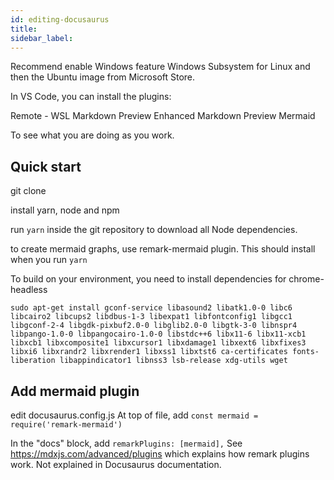 ```yaml
---
id: editing-docusaurus
title: 
sidebar_label: 
---
```



Recommend enable Windows feature Windows Subsystem for Linux and then the Ubuntu image from Microsoft Store.

In VS Code, you can install the plugins:

Remote - WSL
Markdown Preview Enhanced
Markdown Preview Mermaid

To see what you are doing as you work.

## Quick start

git clone

install yarn, node and npm

run `yarn` inside the git repository to download all Node dependencies.

to create mermaid graphs, use remark-mermaid plugin. This should install when you run `yarn`

To build on your environment, you need to install dependencies for chrome-headless

```
sudo apt-get install gconf-service libasound2 libatk1.0-0 libc6 libcairo2 libcups2 libdbus-1-3 libexpat1 libfontconfig1 libgcc1 libgconf-2-4 libgdk-pixbuf2.0-0 libglib2.0-0 libgtk-3-0 libnspr4 libpango-1.0-0 libpangocairo-1.0-0 libstdc++6 libx11-6 libx11-xcb1 libxcb1 libxcomposite1 libxcursor1 libxdamage1 libxext6 libxfixes3 libxi6 libxrandr2 libxrender1 libxss1 libxtst6 ca-certificates fonts-liberation libappindicator1 libnss3 lsb-release xdg-utils wget
```

## Add mermaid plugin

edit docusaurus.config.js
At top of file, add 
`const mermaid = require('remark-mermaid')`

In the "docs" block, add `remarkPlugins: [mermaid],`
See https://mdxjs.com/advanced/plugins which explains how remark plugins work. Not explained in Docusaurus documentation.
